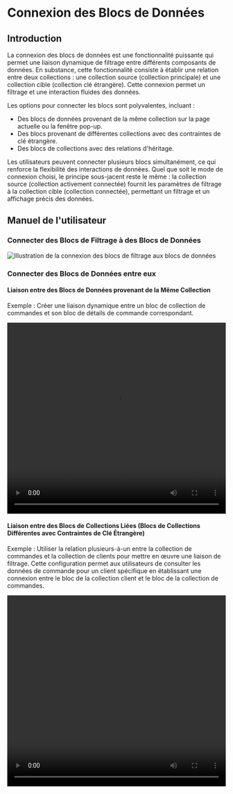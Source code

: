 # Connexion des Blocs de Données

## Introduction

La connexion des blocs de données est une fonctionnalité puissante qui permet une liaison dynamique de filtrage entre différents composants de données. En substance, cette fonctionnalité consiste à établir une relation entre deux collections : une collection source (collection principale) et une collection cible (collection clé étrangère). Cette connexion permet un filtrage et une interaction fluides des données.

Les options pour connecter les blocs sont polyvalentes, incluant :
- Des blocs de données provenant de la même collection sur la page actuelle ou la fenêtre pop-up.
- Des blocs provenant de différentes collections avec des contraintes de clé étrangère.
- Des blocs de collections avec des relations d'héritage.

Les utilisateurs peuvent connecter plusieurs blocs simultanément, ce qui renforce la flexibilité des interactions de données. Quel que soit le mode de connexion choisi, le principe sous-jacent reste le même : la collection source (collection activement connectée) fournit les paramètres de filtrage à la collection cible (collection connectée), permettant un filtrage et un affichage précis des données.

## Manuel de l'utilisateur

### Connecter des Blocs de Filtrage à des Blocs de Données

![Illustration de la connexion des blocs de filtrage aux blocs de données](https://static-docs.nocobase.com/20240407180953.png)

### Connecter des Blocs de Données entre eux

#### Liaison entre des Blocs de Données provenant de la Même Collection

Exemple : Créer une liaison dynamique entre un bloc de collection de commandes et son bloc de détails de commande correspondant.

<video width="100%" height="440" controls>
    <source src="https://static-docs.nocobase.com/20240407161700.mp4" type="video/mp4">
</video>

#### Liaison entre des Blocs de Collections Liées (Blocs de Collections Différentes avec Contraintes de Clé Étrangère)

Exemple : Utiliser la relation plusieurs-à-un entre la collection de commandes et la collection de clients pour mettre en œuvre une liaison de filtrage. Cette configuration permet aux utilisateurs de consulter les données de commande pour un client spécifique en établissant une connexion entre le bloc de la collection client et le bloc de la collection de commandes.

<video width="100%" height="440" controls>
    <source src="https://static-docs.nocobase.com/20240407163523.mp4" type="video/mp4">
</video>
